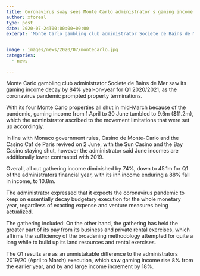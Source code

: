 ```yaml
---
title: Coronavirus sway sees Monte Carlo administrator s gaming income plunge 84 for Q1
author: xforeal 
type: post
date: 2020-07-24T00:00:00+00:00
excerpt: 'Monte Carlo gambling club administrator Societe de Bains de Mer saw its gaming income decay by 84&amp;percnt; year-on-year for Q1 2020/2021, as the coronavirus pandemic prompted property closures '


image : images/news/2020/07/montecarlo.jpg
categories:
  - news

---
```

Monte Carlo gambling club administrator Societe de Bains de Mer saw its gaming income decay by 84&percnt; year-on-year for Q1 2020/2021, as the coronavirus pandemic prompted property terminations. 

With its four Monte Carlo properties all shut in mid-March because of the pandemic, gaming income from 1 April to 30 June tumbled to 9.6m ($11.2m), which the administrator ascribed to the movement limitations that were set up accordingly. 

In line with Monaco government rules, Casino de Monte-Carlo and the Casino Caf de Paris revived on 2 June, with the Sun Casino and the Bay Casino staying shut, however the administrator said June incomes are additionally lower contrasted with 2019. 

Overall, all out gathering income diminished by 74&percnt;, down to 45.1m for Q1 of the administrators financial year, with its inn income enduring a 88&percnt; fall in income, to 10.8m. 

The administrator expressed that it expects the coronavirus pandemic to keep on essentially decay budgetary execution for the whole monetary year, regardless of exacting expense and venture measures being actualized. 

The gathering included: On the other hand, the gathering has held the greater part of its pay from its business and private rental exercises, which affirms the sufficiency of the broadening methodology attempted for quite a long while to build up its land resources and rental exercises. 

The Q1 results are as an unmistakable difference to the administrators 2019/20 (April to March) execution, which saw gaming income rise 8&percnt; from the earlier year, and by and large income increment by 18&percnt;.